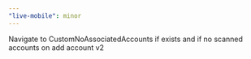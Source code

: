 ```yaml
---
"live-mobile": minor
---
```


Navigate to CustomNoAssociatedAccounts if exists and if no scanned accounts on add account v2
